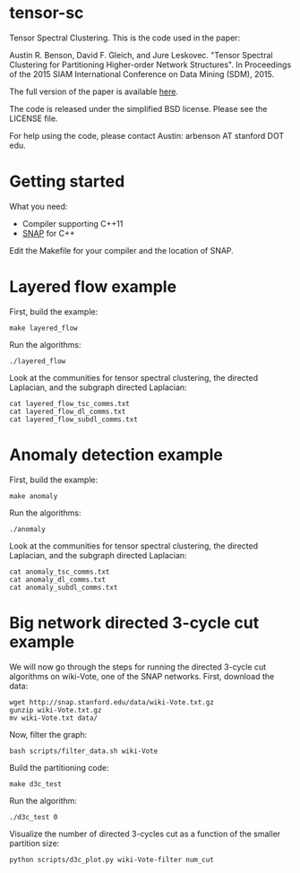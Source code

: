 tensor-sc
=========

Tensor Spectral Clustering.  This is the code used in the paper:

Austin R. Benson, David F. Gleich, and Jure Leskovec. "Tensor Spectral Clustering for Partitioning Higher-order Network Structures".
In Proceedings of the 2015 SIAM International Conference on Data Mining (SDM), 2015.

The full version of the paper is available [here](http://stanford.edu/~arbenson/papers/tsc15.pdf).

The code is released under the simplified BSD license.  Please see the LICENSE file.

For help using the code, please contact Austin: arbenson AT stanford DOT edu.


Getting started
=========

What you need:
* Compiler supporting C++11
* [SNAP](http://snap.stanford.edu/snap/index.html) for C++

Edit the Makefile for your compiler and the location of SNAP.


Layered flow example
=========

First, build the example:

    make layered_flow

Run the algorithms:

    ./layered_flow

Look at the communities for tensor spectral clustering, the directed Laplacian, and the subgraph directed Laplacian:

    cat layered_flow_tsc_comms.txt
    cat layered_flow_dl_comms.txt
    cat layered_flow_subdl_comms.txt


Anomaly detection example
=========

First, build the example:

    make anomaly

Run the algorithms:

    ./anomaly

Look at the communities for tensor spectral clustering, the directed Laplacian, and the subgraph directed Laplacian:

    cat anomaly_tsc_comms.txt
    cat anomaly_dl_comms.txt
    cat anomaly_subdl_comms.txt


Big network directed 3-cycle cut example
=========

We will now go through the steps for running the directed 3-cycle cut algorithms on wiki-Vote, one of the SNAP networks.
First, download the data:

    wget http://snap.stanford.edu/data/wiki-Vote.txt.gz
    gunzip wiki-Vote.txt.gz
    mv wiki-Vote.txt data/

Now, filter the graph:

    bash scripts/filter_data.sh wiki-Vote

Build the partitioning code:

    make d3c_test

Run the algorithm:

    ./d3c_test 0

Visualize the number of directed 3-cycles cut as a function of the smaller partition size:

    python scripts/d3c_plot.py wiki-Vote-filter num_cut
